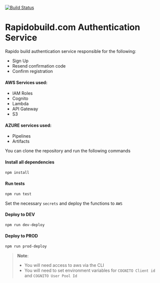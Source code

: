 [![Build Status](https://dev.azure.com/reddyhorcrux/Rapidobuild.com/_apis/build/status/virtuelabs-io.rapido-build-auth?branchName=master)](https://dev.azure.com/reddyhorcrux/Rapidobuild.com/_build/latest?definitionId=7&branchName=master)
# Rapidobuild.com Authentication Service
Rapido build authentication service responsible for the following:
- Sign Up
- Resend confirmation code
- Confirm registration

#### AWS Services used:
- IAM Roles
- Cognito
- Lambda
- API Gateway
- S3

#### AZURE services used:
- Pipelines
- Artifacts

You can clone the repository and run the following commands

#### Install all dependencies
```sh
npm install
```

#### Run tests
```sh
npm run test
```

Set the necessary `secrets` and deploy the functions to `AWS`

#### Deploy to DEV
```sh
npm run dev-deploy
```

#### Deploy to PROD
```sh
npm run prod-deploy
```

> **Note**:
> - You will need access to aws via the CLI
> - You will need to set environment variables for `COGNITO Client id` and `COGNITO User Pool Id`
